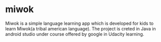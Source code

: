 # miwok
Miwok is a simple language learning app which is developed for kids to learn Miwok(a tribal american language).
The project is creted in Java in android studio under course offered by google in Udacity learning.

